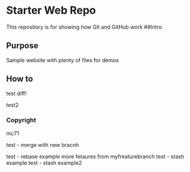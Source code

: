 # Starter Web Repo

This repository is for showing how Git and GitHub work
##Intro

## Purpose

Sample website with plenty of files for demos

## How to

test diff!

test2

### Copyright

mc71

test - merge with new bracnh

test - rebase example
more fetaures from myfreaturebranch
test - stash example
test - stash example2

